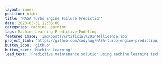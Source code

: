 ```yaml
---
layout: inner
position: Right
title: 'NASA Turbo Engine Failure Prediction'
date: 2023-05-31 12:56:00
categories: Machine Learning
tags: Machine-Learning Predictive-Modeling
featured_image: 'img/posts/Artificial%20Intelligence.jpg'
project_link: 'https://github.com/codyaug/NASA-turbo-engine-prediction/tree/main'
button_icon: 'github'
button_text: 'Machine Learning'
lead_text: 'Predictive maintenance solution using machine learning techniques to forecast component failures'
---
```


